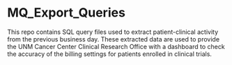 MQ\_Export\_Queries
===================

This repo contains SQL query files used to extract patient-clinical activity
from the previous business day. These extracted data are used to provide the UNM
Cancer Center Clinical Research Office with a dashboard to check the accuracy of
the billing settings for patients enrolled in clinical trials.

